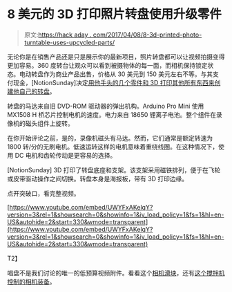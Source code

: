 # 8 美元的 3D 打印照片转盘使用升级零件

> 原文:[https://hack aday . com/2017/04/08/8-3d-printed-photo-turntable-uses-upcycled-parts/](https://hackaday.com/2017/04/08/8-3d-printed-photo-turntable-uses-upcycled-parts/)

无论你是在销售产品还是只是展示你的最新项目，照片转盘都可以让视频拍摄变得更加容易。360 度转台让观众可以看到被摄物体的每一面，而相机保持锁定状态。电动转盘作为商业产品出售，价格从 30 美元到 150 美元左右不等。与其支付现金，[NotionSunday]决定[用他手头的几个零件和 3D 打印其他所有东西来创建他自己的转盘](https://www.youtube.com/watch?v=UWYFxAKelqY)。

转盘的马达来自旧 DVD-ROM 驱动器的弹出机构。Arduino Pro Mini 使用 MX1508 H 桥芯片控制电机的速度。电力来自 18650 锂离子电池。整个组件在录像机的磁头组件上旋转。

在你开始评论之前，是的，录像机磁头有马达。然而，它们通常是额定转速为 1800 转/分的无刷电机。低速运转这样的电机意味着重绕线圈。在这种情况下，使用 DC 电机和齿轮传动是更容易的选择。

[NotionSunday] 3D 打印了转盘底座和支架。该支架采用磁铁排列，便于在飞轮或皮带驱动操作之间切换。转盘本身是海报板，带有 3D 打印边缘。

点开突破口，看完整视频。

 [https://www.youtube.com/embed/UWYFxAKelqY?version=3&rel=1&showsearch=0&showinfo=1&iv_load_policy=1&fs=1&hl=en-US&autohide=2&start=330&wmode=transparent](https://www.youtube.com/embed/UWYFxAKelqY?version=3&rel=1&showsearch=0&showinfo=1&iv_load_policy=1&fs=1&hl=en-US&autohide=2&start=330&wmode=transparent)

T2】

唱盘不是我们讨论的唯一的低预算视频附件。看看这个[相机滑块](http://hackaday.com/2015/04/09/camera-slider-utilizes-skateboard-trucks/)，还有[这个搅拌机控制的相机装备](http://hackaday.com/2013/07/22/complex-camera-rig-controlled-with-blender-3d/)。